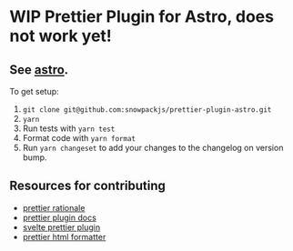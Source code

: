 # WIP Prettier Plugin for Astro, does not work yet!

## See [astro](https://github.com/snowpackjs/astro).

To get setup:

1. `git clone git@github.com:snowpackjs/prettier-plugin-astro.git`
2. `yarn`
3. Run tests with `yarn test`
4. Format code with `yarn format`
5. Run `yarn changeset` to add your changes to the changelog on version bump.

## Resources for contributing

- [prettier rationale](https://prettier.io/docs/en/rationale.html)
- [prettier plugin docs](https://prettier.io/docs/en/plugins.html)
- [svelte prettier plugin](https://github.com/sveltejs/prettier-plugin-svelte)
- [prettier html formatter](https://github.com/prettier/prettier/tree/main/src/language-html)
